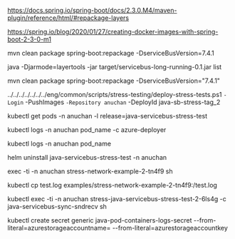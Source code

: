 https://docs.spring.io/spring-boot/docs/2.3.0.M4/maven-plugin/reference/html/#repackage-layers

https://spring.io/blog/2020/01/27/creating-docker-images-with-spring-boot-2-3-0-m1

mvn clean package spring-boot:repackage -DserviceBusVersion=7.4.1

java -Djarmode=layertools -jar target/servicebus-long-running-0.1.jar list

mvn clean package spring-boot:repackage -DserviceBusVersion="7.4.1"

../../../../../../../eng/common/scripts/stress-testing/deploy-stress-tests.ps1 `
-Login `
-PushImages `
-Repository anuchan `
-DeployId java-sb-stress-tag_2

kubectl get pods -n anuchan -l release=java-servicebus-stress-test

kubectl logs -n anuchan pod_name -c azure-deployer

kubectl logs -n anuchan pod_name

helm uninstall java-servicebus-stress-test -n anuchan

exec -ti -n anuchan stress-network-example-2-tn4f9 sh

kubectl cp test.log examples/stress-network-example-2-tn4f9:/test.log


kubectl exec -ti -n anuchan stress-java-servicebus-stress-test-2-6ls4g -c java-servicebus-sync-sndrecv sh

kubectl create secret generic java-pod-containers-logs-secret --from-literal=azurestorageaccountname=<stg-account> --from-literal=azurestorageaccountkey<stg-key>